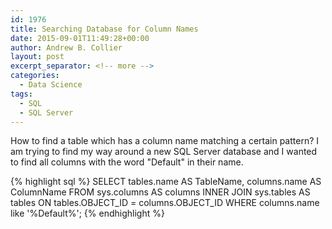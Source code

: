 ```yaml
---
id: 1976
title: Searching Database for Column Names
date: 2015-09-01T11:49:28+00:00
author: Andrew B. Collier
layout: post
excerpt_separator: <!-- more -->
categories:
  - Data Science
tags:
  - SQL
  - SQL Server
---
```


<!-- more -->

How to find a table which has a column name matching a certain pattern? I am trying to find my way around a new SQL Server database and I wanted to find all columns with the word "Default" in their name.

{% highlight sql %}
SELECT tables.name AS TableName, columns.name AS ColumnName
FROM
				sys.columns AS columns
INNER JOIN
				sys.tables AS tables
ON
				tables.OBJECT_ID = columns.OBJECT_ID
WHERE
				columns.name like '%Default%';
{% endhighlight %}